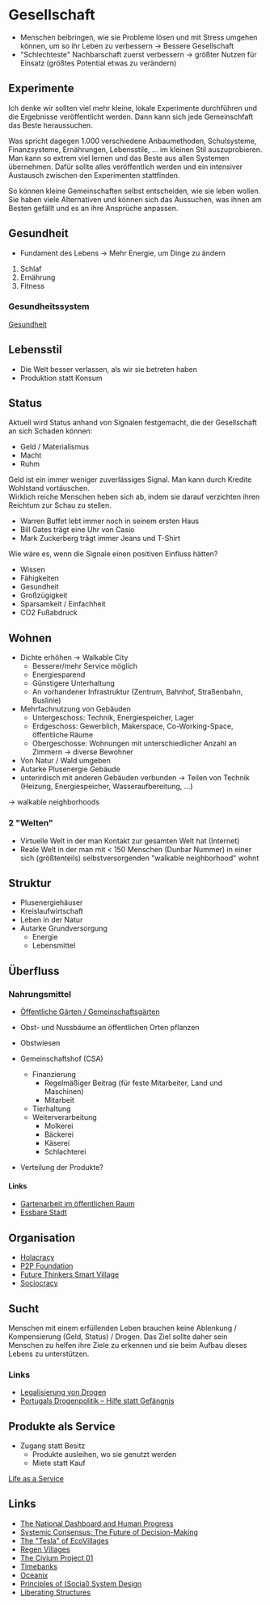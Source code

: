 # Gesellschaft

- Menschen beibringen, wie sie Probleme lösen und mit Stress umgehen können, um so ihr Leben zu verbessern
-> Bessere Gesellschaft
- "Schlechteste" Nachbarschaft zuerst verbessern
-> größter Nutzen für Einsatz (größtes Potential etwas zu verändern)

## Experimente

Ich denke wir sollten viel mehr kleine, lokale Experimente durchführen und die Ergebnisse veröffentlicht werden. Dann kann sich jede Gemeinschfaft das Beste heraussuchen. 

Was spricht dagegen 1.000 verschiedene Anbaumethoden, Schulsysteme, Finanzsysteme, Ernährungen, Lebensstile, ... im kleinen Stil auszuprobieren. Man kann so extrem viel lernen und das Beste aus allen Systemen übernehmen. Dafür sollte alles veröffentlich werden und ein intensiver Austausch zwischen den Experimenten stattfinden.

So können kleine Gemeinschaften selbst entscheiden, wie sie leben wollen. Sie haben viele Alternativen und können sich das Aussuchen, was ihnen am Besten gefällt und es an ihre Ansprüche anpassen.

## Gesundheit

- Fundament des Lebens
-> Mehr Energie, um Dinge zu ändern

1. Schlaf
2. Ernährung
3. Fitness

### Gesundheitssystem

[Gesundheit](../..//masterplan/gesundheit.md)

## Lebensstil

- Die Welt besser verlassen, als wir sie betreten haben
- Produktion statt Konsum

## Status

Aktuell wird Status anhand von Signalen festgemacht, die der Gesellschaft an sich Schaden können:

- Geld / Materialismus
- Macht
- Ruhm

Geld ist ein immer weniger zuverlässiges Signal. Man kann durch Kredite Wohlstand vortäuschen.  
Wirklich reiche Menschen heben sich ab, indem sie darauf verzichten ihren Reichtum zur Schau zu stellen.

- Warren Buffet lebt immer noch in seinem ersten Haus
- Bill Gates trägt eine Uhr von Casio
- Mark Zuckerberg trägt immer Jeans und T-Shirt 

Wie wäre es, wenn die Signale einen positiven Einfluss hätten?

- Wissen
- Fähigkeiten
- Gesundheit
- Großzügigkeit
- Sparsamkeit / Einfachheit
- CO2 Fußabdruck

## Wohnen

- Dichte erhöhen -> Walkable City
    + Besserer/mehr Service möglich
    + Energiesparend
    + Günstigere Unterhaltung
    + An vorhandener Infrastruktur (Zentrum, Bahnhof, Straßenbahn, Buslinie)
- Mehrfachnutzung von Gebäuden
    + Untergeschoss: Technik, Energiespeicher, Lager
    + Erdgeschoss: Gewerblich, Makerspace, Co-Working-Space, öffentliche Räume
    + Obergeschosse: Wohnungen mit unterschiedlicher Anzahl an Zimmern -> diverse Bewohner
- Von Natur / Wald umgeben
- Autarke Plusenergie Gebäude
- unterirdisch mit anderen Gebäuden verbunden -> Teilen von Technik (Heizung, Energiespeicher, Wasseraufbereitung, ...)

-> walkable neighborhoods

### 2 "Welten"   

- Virtuelle Welt in der man Kontakt zur gesamten Welt hat (Internet)
- Reale Welt in der man mit < 150 Menschen (Dunbar Nummer) in einer sich (größtenteils) selbstversorgenden "walkable neighborhood" wohnt

## Struktur

- Plusenergiehäuser
- Kreislaufwirtschaft
- Leben in der Natur
- Autarke Grundversorgung
    + Energie
    + Lebensmittel

## Überfluss

### Nahrungsmittel

- [Öffentliche Gärten / Gemeinschaftsgärten](../../garten/gemeinschaftsgarten.md)
- Obst- und Nussbäume an öffentlichen Orten pflanzen
- Obstwiesen
- Gemeinschaftshof (CSA)
    + Finanzierung
        * Regelmäßiger Beitrag (für feste Mitarbeiter, Land und Maschinen)
        * Mitarbeit
    + Tierhaltung
    + Weiterverarbeitung
        * Molkerei
        * Bäckerei
        * Käserei
        * Schlachterei

- Verteilung der Produkte?

#### Links

- [Gartenarbeit im öffentlichen Raum](https://gardeniser.eu/de/e-learning/citizen-gardening-public-areas)
- [Essbare Stadt](https://de.wikipedia.org/wiki/Essbare_Stadt)

## Organisation

- [Holacracy](https://www.holacracy.org/)
- [P2P Foundation](https://p2pfoundation.net/)
- [Future Thinkers Smart Village](https://futurethinkers.org/village/)
- [Sociocracy](https://en.wikipedia.org/wiki/Sociocracy)

## Sucht

Menschen mit einem erfüllenden Leben brauchen keine Ablenkung / Kompensierung (Geld, Status) / Drogen.
Das Ziel sollte daher sein Menschen zu helfen ihre Ziele zu erkennen und sie beim Aufbau dieses Lebens zu unterstützen.

### Links 

- [Legalisierung von Drogen](https://de.wikipedia.org/wiki/Legalisierung_von_Drogen)
- [Portugals Drogenpolitik – Hilfe statt Gefängnis](https://www.planet-wissen.de/kultur/suedeuropa/geschichte_portugals/portugal-drogenpolitik-100.html#Erfolg)

## Produkte als Service

- Zugang statt Besitz
    + Produkte ausleihen, wo sie genutzt werden
    + Miete statt Kauf

[Life as a Service](../../ideen/life-as-a-service.md)

## Links

- [The National Dashboard and Human Progress](https://max2c.com/national-dashboard-and-human-progress/)
- [Systemic Consensus: The Future of Decision-Making](https://www.danielaschwarz.at/systemic-consensus/)
- [The "Tesla" of EcoVillages](https://www.youtube.com/watch?v=kH_94v67upo)
- [Regen Villages](http://regenvillages.com/)
- [The Civium Project 01](https://www.youtube.com/watch?v=yXBAtdyBto0)
- [Timebanks](https://timebanks.org/)
- [Oceanix](https://oceanix.org/)
- [Principles of (Social) System Design](https://notebook.drmaciver.com/posts/2018-09-27-12:18.html)
- [Liberating Structures](http://www.liberatingstructures.com/ls-menu/)

